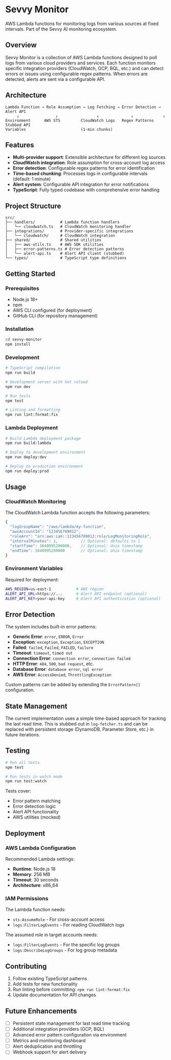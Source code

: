 # Sevvy Monitor

AWS Lambda functions for monitoring logs from various sources at fixed intervals. Part of the Sevvy AI monitoring ecosystem.

## Overview

Sevvy Monitor is a collection of AWS Lambda functions designed to poll logs from various cloud providers and services. Each function monitors specific integration providers (CloudWatch, GCP, BQL, etc.) and can detect errors or issues using configurable regex patterns. When errors are detected, alerts are sent via a configurable API.

## Architecture

```
Lambda Function → Role Assumption → Log Fetching → Error Detection → Alert API
     ↓                ↓                 ↓              ↓             ↓
Environment      AWS STS         CloudWatch Logs   Regex Patterns  Stubbed API
Variables                        (1-min chunks)
```

## Features

- **Multi-provider support**: Extensible architecture for different log sources
- **CloudWatch integration**: Role assumption for cross-account log access
- **Error detection**: Configurable regex patterns for error identification
- **Time-based chunking**: Processes logs in configurable intervals (default: 1 minute)
- **Alert system**: Configurable API integration for error notifications
- **TypeScript**: Fully typed codebase with comprehensive error handling

## Project Structure

```
src/
├── handlers/           # Lambda function handlers
│   └── cloudwatch.ts   # CloudWatch monitoring handler
├── integrations/       # Provider-specific integrations
│   └── cloudwatch/     # CloudWatch integration
├── shared/             # Shared utilities
│   ├── aws-utils.ts    # AWS SDK utilities
│   ├── error-patterns.ts # Error detection patterns
│   └── alert-api.ts    # Alert API client (stubbed)
└── types/              # TypeScript type definitions
```

## Getting Started

### Prerequisites

- Node.js 18+
- npm
- AWS CLI configured (for deployment)
- GitHub CLI (for repository management)

### Installation

```bash
cd sevvy-monitor
npm install
```

### Development

```bash
# TypeScript compilation
npm run build

# Development server with hot reload
npm run dev

# Run tests
npm test

# Linting and formatting
npm run lint:format:fix
```

### Lambda Deployment

```bash
# Build Lambda deployment package
npm run build:lambda

# Deploy to development environment
npm run deploy:dev

# Deploy to production environment
npm run deploy:prod
```

## Usage

### CloudWatch Monitoring

The CloudWatch Lambda function accepts the following parameters:

```typescript
{
  "logGroupName": "/aws/lambda/my-function",
  "awsAccountId": "123456789012",
  "roleArn": "arn:aws:iam::123456789012:role/LogMonitoringRole",
  "intervalMinutes": 1,          // Optional: defaults to 1
  "startTime": 1640995200000,    // Optional: Unix timestamp
  "endTime": 1640995260000       // Optional: Unix timestamp
}
```

### Environment Variables

Required for deployment:

```bash
AWS_REGION=us-east-1           # AWS region
ALERT_API_URL=https://...      # Alert API endpoint (optional)
ALERT_API_KEY=your-api-key     # Alert API authentication (optional)
```

## Error Detection

The system includes built-in error patterns:

- **Generic Error**: `error`, `ERROR`, `Error`
- **Exception**: `exception`, `Exception`, `EXCEPTION`
- **Failed**: `failed`, `Failed`, `FAILED`, `failure`
- **Timeout**: `timeout`, `timed out`
- **Connection Error**: `connection error`, `connection failed`
- **HTTP Error**: `404`, `500`, `bad request`, etc.
- **Database Error**: `database error`, `sql error`
- **AWS Error**: `AccessDenied`, `ThrottlingException`

Custom patterns can be added by extending the `ErrorPattern[]` configuration.

## State Management

The current implementation uses a simple time-based approach for tracking the last read time. This is stubbed out in `log-fetcher.ts` and can be replaced with persistent storage (DynamoDB, Parameter Store, etc.) in future iterations.

## Testing

```bash
# Run all tests
npm test

# Run tests in watch mode
npm run test:watch
```

Tests cover:

- Error pattern matching
- Error detection logic
- Alert API functionality
- AWS utilities (mocked)

## Deployment

### AWS Lambda Configuration

Recommended Lambda settings:

- **Runtime**: Node.js 18
- **Memory**: 256 MB
- **Timeout**: 30 seconds
- **Architecture**: x86_64

### IAM Permissions

The Lambda function needs:

- `sts:AssumeRole` - For cross-account access
- `logs:FilterLogEvents` - For reading CloudWatch logs

The assumed role in target accounts needs:

- `logs:FilterLogEvents` - For the specific log groups
- `logs:DescribeLogGroups` - For log group metadata

## Contributing

1. Follow existing TypeScript patterns
2. Add tests for new functionality
3. Run linting before committing: `npm run lint:format:fix`
4. Update documentation for API changes

## Future Enhancements

- [ ] Persistent state management for last read time tracking
- [ ] Additional integration providers (GCP, BQL)
- [ ] Advanced error pattern configuration via environment
- [ ] Metrics and monitoring dashboard
- [ ] Alert deduplication and throttling
- [ ] Webhook support for alert delivery
